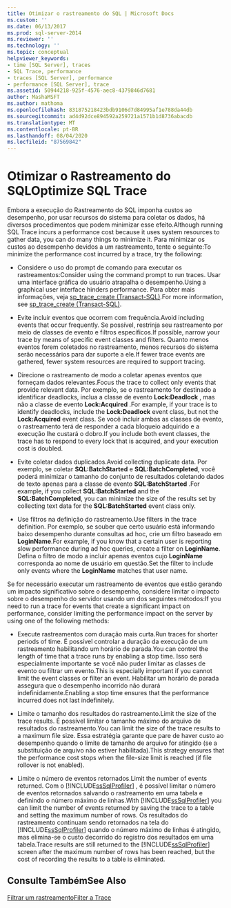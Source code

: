 ```yaml
---
title: Otimizar o rastreamento do SQL | Microsoft Docs
ms.custom: ''
ms.date: 06/13/2017
ms.prod: sql-server-2014
ms.reviewer: ''
ms.technology: ''
ms.topic: conceptual
helpviewer_keywords:
- time [SQL Server], traces
- SQL Trace, performance
- traces [SQL Server], performance
- performance [SQL Server], trace
ms.assetid: 50944218-925f-4576-aec8-4379846d7681
author: MashaMSFT
ms.author: mathoma
ms.openlocfilehash: 831875218423bdb9106d7d84995af1e788da44db
ms.sourcegitcommit: ad4d92dce894592a259721a1571b1d8736abacdb
ms.translationtype: MT
ms.contentlocale: pt-BR
ms.lasthandoff: 08/04/2020
ms.locfileid: "87569842"
---
```

# <a name="optimize-sql-trace"></a><span data-ttu-id="4f109-102">Otimizar o Rastreamento do SQL</span><span class="sxs-lookup"><span data-stu-id="4f109-102">Optimize SQL Trace</span></span>
  <span data-ttu-id="4f109-103">Embora a execução do Rastreamento do SQL imponha custos ao desempenho, por usar recursos do sistema para coletar os dados, há diversos procedimentos que podem minimizar esse efeito.</span><span class="sxs-lookup"><span data-stu-id="4f109-103">Although running SQL Trace incurs a performance cost because it uses system resources to gather data, you can do many things to minimize it.</span></span> <span data-ttu-id="4f109-104">Para minimizar os custos ao desempenho devidos a um rastreamento, tente o seguinte:</span><span class="sxs-lookup"><span data-stu-id="4f109-104">To minimize the performance cost incurred by a trace, try the following:</span></span>  
  
-   <span data-ttu-id="4f109-105">Considere o uso do prompt de comando para executar os rastreamentos:</span><span class="sxs-lookup"><span data-stu-id="4f109-105">Consider using the command prompt to run traces.</span></span> <span data-ttu-id="4f109-106">Usar uma interface gráfica do usuário atrapalha o desempenho.</span><span class="sxs-lookup"><span data-stu-id="4f109-106">Using a graphical user interface hinders performance.</span></span> <span data-ttu-id="4f109-107">Para obter mais informações, veja [sp_trace_create &#40;Transact-SQL&#41;](/sql/relational-databases/system-stored-procedures/sp-trace-create-transact-sql).</span><span class="sxs-lookup"><span data-stu-id="4f109-107">For more information, see [sp_trace_create &#40;Transact-SQL&#41;](/sql/relational-databases/system-stored-procedures/sp-trace-create-transact-sql).</span></span>  
  
-   <span data-ttu-id="4f109-108">Evite incluir eventos que ocorrem com frequência.</span><span class="sxs-lookup"><span data-stu-id="4f109-108">Avoid including events that occur frequently.</span></span> <span data-ttu-id="4f109-109">Se possível, restrinja seu rastreamento por meio de classes de evento e filtros específicos.</span><span class="sxs-lookup"><span data-stu-id="4f109-109">If possible, narrow your trace by means of specific event classes and filters.</span></span> <span data-ttu-id="4f109-110">Quanto menos eventos forem coletados no rastreamento, menos recursos do sistema serão necessários para dar suporte a ele.</span><span class="sxs-lookup"><span data-stu-id="4f109-110">If fewer trace events are gathered, fewer system resources are required to support tracing.</span></span>  
  
-   <span data-ttu-id="4f109-111">Direcione o rastreamento de modo a coletar apenas eventos que forneçam dados relevantes.</span><span class="sxs-lookup"><span data-stu-id="4f109-111">Focus the trace to collect only events that provide relevant data.</span></span> <span data-ttu-id="4f109-112">Por exemplo, se o rastreamento for destinado a identificar deadlocks, inclua a classe de evento **Lock:Deadlock** , mas não a classe de evento **Lock:Acquired** .</span><span class="sxs-lookup"><span data-stu-id="4f109-112">For example, if your trace is to identify deadlocks, include the **Lock:Deadlock** event class, but not the **Lock:Acquired** event class.</span></span> <span data-ttu-id="4f109-113">Se você incluir ambas as classes de evento, o rastreamento terá de responder a cada bloqueio adquirido e a execução lhe custará o dobro.</span><span class="sxs-lookup"><span data-stu-id="4f109-113">If you include both event classes, the trace has to respond to every lock that is acquired, and your execution cost is doubled.</span></span>  
  
-   <span data-ttu-id="4f109-114">Evite coletar dados duplicados.</span><span class="sxs-lookup"><span data-stu-id="4f109-114">Avoid collecting duplicate data.</span></span> <span data-ttu-id="4f109-115">Por exemplo, se coletar **SQL:BatchStarted** e **SQL:BatchCompleted**, você poderá minimizar o tamanho do conjunto de resultados coletando dados de texto apenas para a classe de evento **SQL:BatchStarted** .</span><span class="sxs-lookup"><span data-stu-id="4f109-115">For example, if you collect **SQL:BatchStarted** and the **SQL:BatchCompleted**, you can minimize the size of the results set by collecting text data for the **SQL:BatchStarted** event class only.</span></span>  
  
-   <span data-ttu-id="4f109-116">Use filtros na definição do rastreamento.</span><span class="sxs-lookup"><span data-stu-id="4f109-116">Use filters in the trace definition.</span></span> <span data-ttu-id="4f109-117">Por exemplo, se souber que certo usuário está informando baixo desempenho durante consultas ad hoc, crie um filtro baseado em **LoginName**.</span><span class="sxs-lookup"><span data-stu-id="4f109-117">For example, if you know that a certain user is reporting slow performance during ad hoc queries, create a filter on **LoginName**.</span></span> <span data-ttu-id="4f109-118">Defina o filtro de modo a incluir apenas eventos cujo **LoginName** corresponda ao nome de usuário em questão.</span><span class="sxs-lookup"><span data-stu-id="4f109-118">Set the filter to include only events where the **LoginName** matches that user name.</span></span>  
  
 <span data-ttu-id="4f109-119">Se for necessário executar um rastreamento de eventos que estão gerando um impacto significativo sobre o desempenho, considere limitar o impacto sobre o desempenho do servidor usando um dos seguintes métodos:</span><span class="sxs-lookup"><span data-stu-id="4f109-119">If you need to run a trace for events that create a significant impact on performance, consider limiting the performance impact on the server by using one of the following methods:</span></span>  
  
-   <span data-ttu-id="4f109-120">Execute rastreamentos com duração mais curta.</span><span class="sxs-lookup"><span data-stu-id="4f109-120">Run traces for shorter periods of time.</span></span> <span data-ttu-id="4f109-121">É possível controlar a duração da execução de um rastreamento habilitando um horário de parada.</span><span class="sxs-lookup"><span data-stu-id="4f109-121">You can control the length of time that a trace runs by enabling a stop time.</span></span> <span data-ttu-id="4f109-122">Isso será especialmente importante se você não puder limitar as classes de evento ou filtrar um evento.</span><span class="sxs-lookup"><span data-stu-id="4f109-122">This is especially important if you cannot limit the event classes or filter an event.</span></span> <span data-ttu-id="4f109-123">Habilitar um horário de parada assegura que o desempenho incorrido não durará indefinidamente.</span><span class="sxs-lookup"><span data-stu-id="4f109-123">Enabling a stop time ensures that the performance incurred does not last indefinitely.</span></span>  
  
-   <span data-ttu-id="4f109-124">Limite o tamanho dos resultados do rastreamento.</span><span class="sxs-lookup"><span data-stu-id="4f109-124">Limit the size of the trace results.</span></span> <span data-ttu-id="4f109-125">É possível limitar o tamanho máximo do arquivo de resultados do rastreamento.</span><span class="sxs-lookup"><span data-stu-id="4f109-125">You can limit the size of the trace results to a maximum file size.</span></span> <span data-ttu-id="4f109-126">Essa estratégia garante que pare de haver custo ao desempenho quando o limite de tamanho de arquivo for atingido (se a substituição de arquivo não estiver habilitada).</span><span class="sxs-lookup"><span data-stu-id="4f109-126">This strategy ensures that the performance cost stops when the file-size limit is reached (if file rollover is not enabled).</span></span>  
  
-   <span data-ttu-id="4f109-127">Limite o número de eventos retornados.</span><span class="sxs-lookup"><span data-stu-id="4f109-127">Limit the number of events returned.</span></span> <span data-ttu-id="4f109-128">Com o [!INCLUDE[ssSqlProfiler](../../../includes/sssqlprofiler-md.md)] , é possível limitar o número de eventos retornados salvando o rastreamento em uma tabela e definindo o número máximo de linhas.</span><span class="sxs-lookup"><span data-stu-id="4f109-128">With [!INCLUDE[ssSqlProfiler](../../../includes/sssqlprofiler-md.md)] you can limit the number of events returned by saving the trace to a table and setting the maximum number of rows.</span></span> <span data-ttu-id="4f109-129">Os resultados do rastreamento continuam sendo retornados na tela do [!INCLUDE[ssSqlProfiler](../../../includes/sssqlprofiler-md.md)] quando o número máximo de linhas é atingido, mas elimina-se o custo decorrido do registro dos resultados em uma tabela.</span><span class="sxs-lookup"><span data-stu-id="4f109-129">Trace results are still returned to the [!INCLUDE[ssSqlProfiler](../../../includes/sssqlprofiler-md.md)] screen after the maximum number of rows has been reached, but the cost of recording the results to a table is eliminated.</span></span>  
  
## <a name="see-also"></a><span data-ttu-id="4f109-130">Consulte Também</span><span class="sxs-lookup"><span data-stu-id="4f109-130">See Also</span></span>  
 [<span data-ttu-id="4f109-131">Filtrar um rastreamento</span><span class="sxs-lookup"><span data-stu-id="4f109-131">Filter a Trace</span></span>](../sql-trace/filter-a-trace.md)  
  
  
